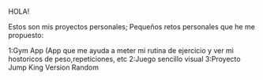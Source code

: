 HOLA!

Estos son mis proyectos personales; Pequeños retos personales que he me propuesto:

1:Gym App (App que me ayuda a meter mi rutina de ejercicio y ver mi hostoricos de peso,repeticiones, etc
2:Juego sencillo visual
3:Proyecto Jump King Version Random
